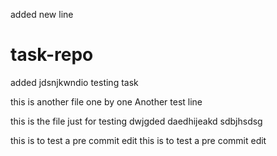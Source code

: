 added new line 
# task-repo
added jdsnjkwndio
testing task


this is another file
one by one 
Another test line

this is the file
just for testing dwjgded
daedhijeakd
sdbjhsdsg

this is to test a pre commit edit
this is to test a pre commit edit
